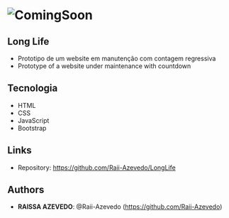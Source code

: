 # ![ComingSoon]()
 
## Long Life
 
- Prototipo de um website em manutenção com contagem regressiva
- Prototype of a website under maintenance with countdown

## Tecnologia
 
- HTML
- CSS
- JavaScript
- Bootstrap

 
## Links
 
  - Repository: https://github.com/Raii-Azevedo/LongLife
 
 
## Authors
 
* **RAISSA AZEVEDO**: @Raii-Azevedo (https://github.com/Raii-Azevedo)

